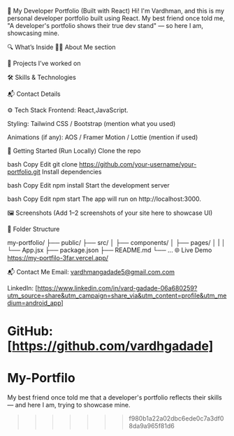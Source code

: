 
💼 My Developer Portfolio (Built with React)
Hi! I'm Vardhman, and this is my personal developer portfolio built using React.
My best friend once told me, "A developer's portfolio shows their true dev stand" — so here I am, showcasing mine.

🔍 What’s Inside
👨‍💻 About Me section

💼 Projects I’ve worked on

🛠️ Skills & Technologies

📬 Contact Details

⚙️ Tech Stack
Frontend: React,JavaScript.

Styling: Tailwind CSS / Bootstrap (mention what you used)

Animations (if any): AOS / Framer Motion / Lottie (mention if used)

🚀 Getting Started (Run Locally)
Clone the repo

bash
Copy
Edit
git clone https://github.com/your-username/your-portfolio.git
Install dependencies

bash
Copy
Edit
npm install
Start the development server

bash
Copy
Edit
npm start
The app will run on http://localhost:3000.

🖼️ Screenshots
(Add 1–2 screenshots of your site here to showcase UI)

📁 Folder Structure

my-portfolio/
├── public/
├── src/
│   ├── components/
│   ├── pages/
│   |
│   └── App.jsx
├── package.json
├── README.md
└── ...
🌐 Live Demo
https://my-portfilo-3far.vercel.app/

📬 Contact Me
Email: vardhmangadade5@gmail.com.com

LinkedIn: [https://www.linkedin.com/in/vard-gadade-06a680259?utm_source=share&utm_campaign=share_via&utm_content=profile&utm_medium=android_app]

GitHub: [https://github.com/vardhgadade]
=======
# My-Portfilo
My best friend once told me that a developer's portfolio reflects their skills — and here I am, trying to showcase mine.
>>>>>>> f980b1a22a02dbc6ede0c7a3df08da9a965f81d6
